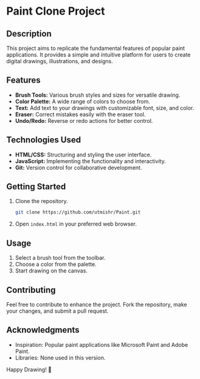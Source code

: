 # Paint Clone Project

## Description
This project aims to replicate the fundamental features of popular paint applications. It provides a simple and intuitive platform for users to create digital drawings, illustrations, and designs.

## Features
- **Brush Tools:** Various brush styles and sizes for versatile drawing.
- **Color Palette:** A wide range of colors to choose from.
- **Text:** Add text to your drawings with customizable font, size, and color.
- **Eraser:** Correct mistakes easily with the eraser tool.
- **Undo/Redo:** Reverse or redo actions for better control.

## Technologies Used
- **HTML/CSS:** Structuring and styling the user interface.
- **JavaScript:** Implementing the functionality and interactivity.
- **Git:** Version control for collaborative development.

## Getting Started
1. Clone the repository.
   ```bash
   git clone https://github.com/utmishr/Paint.git
   ```

2. Open `index.html` in your preferred web browser.

## Usage
1. Select a brush tool from the toolbar.
2. Choose a color from the palette.
3. Start drawing on the canvas.

## Contributing
Feel free to contribute to enhance the project. Fork the repository, make your changes, and submit a pull request.

## Acknowledgments
- Inspiration: Popular paint applications like Microsoft Paint and Adobe Paint.
- Libraries: None used in this version.

Happy Drawing! 🎨
